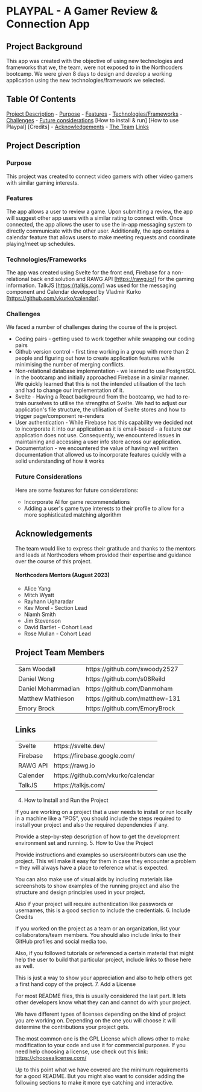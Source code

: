 # PLAYPAL - A Gamer Review & Connection App

## Project Background

This app was created with the objective of using new technologies and frameworks that we, the team, were not exposed to in the Northcoders bootcamp. We were given 8 days to design and develop a working application using the new technologies/framework we selected. 



## Table Of Contents

  [Project Description](#project-description)
    - [Purpose](#purpose)
    - [Features](#features)
    - [Technologies/Frameworks](#technologiesframeworks)
    - [Challenges](#challenges)
    - [Future considerations](#future-considerations)
  [How to install & run]
  [How to use Playpal]
  [Credits]
    - [Acknowledgements](#acknowledgements)
    - [The Team](#project-team-members)
  [Links](#links)


## Project Description

### Purpose
This project was created to connect video gamers with other video gamers with similar gaming interests.

### Features
The app allows a user to review a game. Upon submitting a review, the app will suggest other app users with a similar rating to connect with. Once connected, the app allows the user to use the in-app messaging system to directly communicate with the other user. Additionally, the app contains a calendar feature that allows users to make meeting requests and coordinate playing/meet up schedules. 

### Technologies/Frameworks
The app was created using Svelte for the front end, Firebase for a non-relational back end solution and RAWG API [https://rawg.io/] for the gaming information.  TalkJS [https://talkjs.com/] was used for the messaging component and Calendar developed by Vladmir Kurko [https://github.com/vkurko/calendar].

### Challenges
We faced a number of challenges during the course of the is project. 
<ul>
<li>Coding pairs - getting used to work together while swapping our coding pairs</li>
<li>Github version control - first time working in a group with more than 2 people and figuring out how to create application features while minimising the number of merging conflicts.</li>
<li>Non-relational database implementation - we learned to use PostgreSQL in the bootcamp and initially approached Firebase in a similar manner. We quickly learned that this is not the intended utilisation of the tech and had to change our implementation of it.</li>
<li>Svelte - Having a React background from the bootcamp, we had to re-train ourselves to utilise the strengths of Svelte. We had to adjust our application's file structure, the utilisation of Svelte stores and how to trigger page/component re-renders</li>
<li>User authentication - While Firebase has this capability we decided not to incorporate it into our application as it is email-based - a feature our application does not use. Consequently, we encountered issues in maintaining and accessing a user info store across our application.</li>
<li>Documentation - we encountered the value of having well written documentation that allowed us to incorporate features quickly with a solid understanding of how it works</li> 

### Future Considerations
Here are some features for future considerations:
<ul>
<li> Incorporate AI for game recommendations</li>
<li> Adding a user's game type interests to their profile to allow for a more sophisticated matching algorithm</li>
</ul>

## Acknowledgements
The team would like to express their gratitude and thanks to the mentors and leads at Northcoders whom provided their expertise and guidance over the course of this project.  

#### Northcoders Mentors (August 2023)
<ul>
<li>Alice Yang</li>
<li>Mitch Wyatt</li>
<li>Rayhann Ugharadar</li>
<li>Kev Morel - Section Lead</li>
<li>Niamh Smith</li>
<li>Jim Stevenson</li>
<li>David Bartlet - Cohort Lead</li>
<li>Rose Mullan - Cohort Lead</li>
</ul>

## Project Team Members
<table>
<tr>
<td>Sam Woodall</td>
<td>https://github.com/swoody2527</td>
</tr>
<tr>
<td>Daniel Wong</td>
<td>https://github.com/s08Reild</td>
</tr>
<tr>
<td>Daniel Mohammadian</td>
<td>https://github.com/Danmoham</td>
</tr>
<tr>
<td>Matthew Mathieson</td>
<td>https://github.com/matthew-131</td>
</tr>
<tr>
<td>Emory Brock </td>
<td>https://github.com/EmoryBrock</td>
</tr>
</table>


## Links
<table>
<tr>
<td>Svelte</td>
<td>https://svelte.dev/</td>
</tr>
<tr>
<td>Firebase</td>
<td>https://firebase.google.com/</td>
</tr>
<tr>
<td>RAWG API</td>
<td>https://rawg.io</td>
</tr>
<tr>
<td>Calender</td>
<td>https://github.com/vkurko/calendar</td>
</tr>
<tr>
<td>TalkJS</td>
<td>https://talkjs.com/</td>
</tr>
</table>





4. How to Install and Run the Project

If you are working on a project that a user needs to install or run locally in a machine like a "POS", you should include the steps required to install your project and also the required dependencies if any.

Provide a step-by-step description of how to get the development environment set and running.
5. How to Use the Project

Provide instructions and examples so users/contributors can use the project. This will make it easy for them in case they encounter a problem – they will always have a place to reference what is expected.

You can also make use of visual aids by including materials like screenshots to show examples of the running project and also the structure and design principles used in your project.

Also if your project will require authentication like passwords or usernames, this is a good section to include the credentials.
6. Include Credits

If you worked on the project as a team or an organization, list your collaborators/team members. You should also include links to their GitHub profiles and social media too.

Also, if you followed tutorials or referenced a certain material that might help the user to build that particular project, include links to those here as well.

This is just a way to show your appreciation and also to help others get a first hand copy of the project.
7. Add a License

For most README files, this is usually considered the last part. It lets other developers know what they can and cannot do with your project.

We have different types of licenses depending on the kind of project you are working on. Depending on the one you will choose it will determine the contributions your project gets.

The most common one is the GPL License which allows other to make modification to your code and use it for commercial purposes. If you need help choosing a license, use check out this link: https://choosealicense.com/

Up to this point what we have covered are the minimum requirements for a good README. But you might also want to consider adding the following sections to make it more eye catching and interactive.